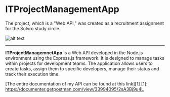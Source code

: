 # ITProjectManagementApp

The project, which is a "Web API," was created as a recruitment assignment for the Solvro study circle.

![alt text](https://github.com/Solvro/rekrutacja.wiosna.2024/blob/main/assets/logo_solvro.png)

---
**ITProjectManagemnetApp** is a Web API developed in the Node.js environment using the Express.js framework. It is designed to manage tasks within projects for development teams. The application allows users to create tasks, assign them to specific developers, manage their status and track their execution time.

[The entire documentation of my API can be found at this link][1]
[1]: https://documenter.getpostman.com/view/33994095/2sA3Bj9u4L


